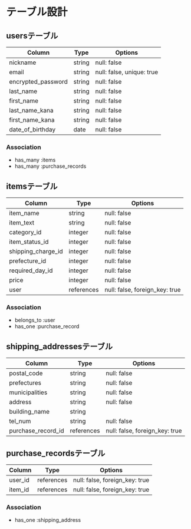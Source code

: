 # テーブル設計

## usersテーブル

| Column             | Type   | Options                  |
|--------------------|--------|--------------------------|
| nickname           | string | null: false              |
| email              | string | null: false, unique: true|
| encrypted_password | string | null: false              |
| last_name          | string | null: false              |
| first_name         | string | null: false              |
| last_name_kana     | string | null: false              |
| first_name_kana    | string | null: false              |
| date_of_birthday   | date   | null: false              |

### Association
- has_many :items
- has_many :purchase_records

## itemsテーブル

| Column             | Type       | Options                        |
|--------------------|------------|--------------------------------|
| item_name          | string     | null: false                    |
| item_text          | string     | null: false                    |
| category_id        | integer    | null: false                    |
| item_status_id     | integer    | null: false                    |
| shipping_charge_id | integer    | null: false                    |
| prefecture_id      | integer    | null: false                    |
| required_day_id    | integer    | null: false                    |
| price              | integer    | null: false                    |
| user               | references | null: false, foreign_key: true |

### Association
- belongs_to :user
- has_one :purchase_record

## shipping_addressesテーブル

| Column              | Type       | Options                        |
|---------------------|------------|------------------------------- |
| postal_code         | string     | null: false                    |
| prefectures         | string     | null: false                    |
| municipalities      | string     | null: false                    |
| address             | string     | null: false                    |
| building_name       | string     |                                |
| tel_num             | string     | null: false                    |
| purchase_record_id  | references | null: false, foreign_key: true |

## purchase_recordsテーブル

| Column  | Type       | Options                        |
|---------|------------|--------------------------------|
| user_id | references | null: false, foreign_key: true |
| item_id | references | null: false, foreign_key: true |

### Association
- has_one :shipping_address
